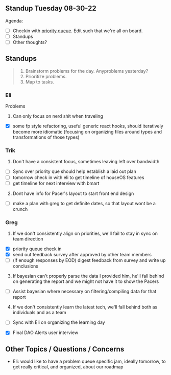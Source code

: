 ## Standup Tuesday 08-30-22

Agenda:

- [ ] Checkin with [priority queue](https://github.com/orgs/Krause-House/projects/6/views/1). Edit such that we're all on board.
- [ ] Standups
- [ ] Other thoughts?

## Standups

> 1. Brainstorm problems for the day. Anyproblems yesterday?
> 2. Prioritize problems.
> 3. Map to tasks.

### Eli

Problems

1. Can only focus on nerd shit when traveling

- [x] some fp style refactoring, useful generic react hooks, should iteratively become more idiomatic (focusing on organizing files around types and transformations of those types)

### Trik

1. Don't have a consistent focus, sometimes leaving left over bandwidth
  - [ ] Sync over priority que should help establish a laid out plan
  - [ ] tomorrow check in with eli to get timeline of houseOS features
  - [ ] get timeline for next interview with bmart
 
 2. Dont have info for Pacer's layout to start front end design
   - [ ] make a plan with greg to get definite dates, so that layout wont be a crunch
 
### Greg

1. If we don't consistently align on priorities, we'll fail to stay in sync on team direction

- [x] priority queue check in
- [x] send out feedback survey after approved by other team members
- [ ] (if enough responses by EOD) digest feedback from survey and write up conclusions

3. If bayesian can't properly parse the data I provided him, he'll fall behind on generating the report and we might not have it to show the Pacers

- [ ] Assist bayesian where necessary on filtering/compiling data for that report

4. If we don't consistently learn the latest tech, we'll fall behind both as individuals and as a team

- [ ] Sync with Eli on organizing the learning day

- [x] Final DAO Alerts user interview

## Other Topics / Questions / Concerns

- Eli: would like to have a problem queue specific jam, ideally tomorrow, to get really critical, and organized, about our roadmap
